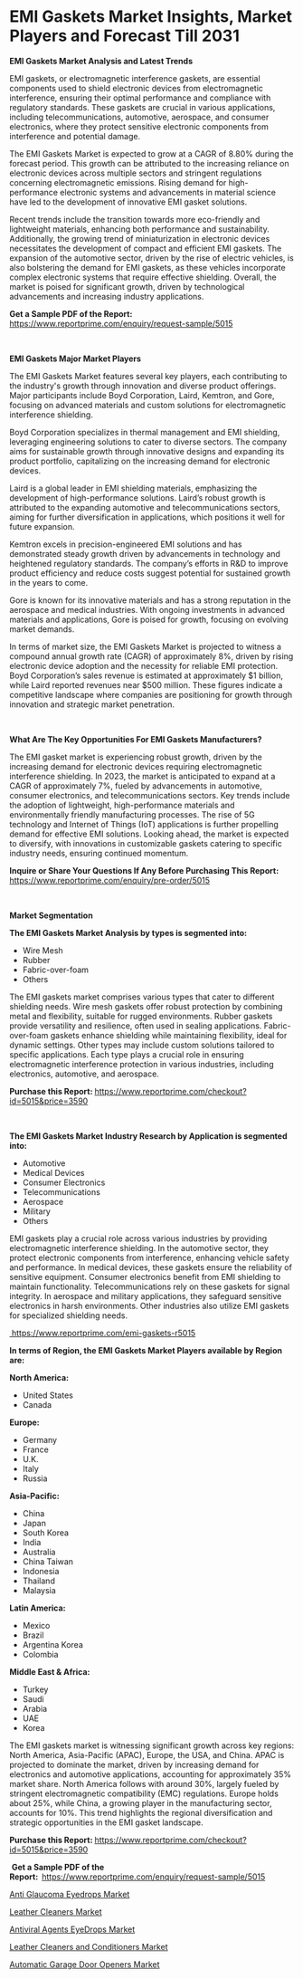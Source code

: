 <p><h1>EMI Gaskets Market Insights, Market Players and Forecast Till 2031</h1></p><p><strong>EMI Gaskets Market Analysis and Latest Trends</strong></p>
<p><p>EMI gaskets, or electromagnetic interference gaskets, are essential components used to shield electronic devices from electromagnetic interference, ensuring their optimal performance and compliance with regulatory standards. These gaskets are crucial in various applications, including telecommunications, automotive, aerospace, and consumer electronics, where they protect sensitive electronic components from interference and potential damage.</p><p>The EMI Gaskets Market is expected to grow at a CAGR of 8.80% during the forecast period. This growth can be attributed to the increasing reliance on electronic devices across multiple sectors and stringent regulations concerning electromagnetic emissions. Rising demand for high-performance electronic systems and advancements in material science have led to the development of innovative EMI gasket solutions.</p><p>Recent trends include the transition towards more eco-friendly and lightweight materials, enhancing both performance and sustainability. Additionally, the growing trend of miniaturization in electronic devices necessitates the development of compact and efficient EMI gaskets. The expansion of the automotive sector, driven by the rise of electric vehicles, is also bolstering the demand for EMI gaskets, as these vehicles incorporate complex electronic systems that require effective shielding. Overall, the market is poised for significant growth, driven by technological advancements and increasing industry applications.</p></p>
<p><strong>Get a Sample PDF of the Report:&nbsp;</strong> <a href="https://www.reportprime.com/enquiry/request-sample/5015?utm_campaign=1835&utm_medium=2&utm_source=Github&utm_content=ia&utm_term=27112024&utm_id=emi-gaskets">https://www.reportprime.com/enquiry/request-sample/5015</a></p>
<p>&nbsp;</p>
<p><strong>EMI Gaskets Major Market Players</strong></p>
<p><p>The EMI Gaskets Market features several key players, each contributing to the industry's growth through innovation and diverse product offerings. Major participants include Boyd Corporation, Laird, Kemtron, and Gore, focusing on advanced materials and custom solutions for electromagnetic interference shielding.</p><p>Boyd Corporation specializes in thermal management and EMI shielding, leveraging engineering solutions to cater to diverse sectors. The company aims for sustainable growth through innovative designs and expanding its product portfolio, capitalizing on the increasing demand for electronic devices.</p><p>Laird is a global leader in EMI shielding materials, emphasizing the development of high-performance solutions. Laird’s robust growth is attributed to the expanding automotive and telecommunications sectors, aiming for further diversification in applications, which positions it well for future expansion.</p><p>Kemtron excels in precision-engineered EMI solutions and has demonstrated steady growth driven by advancements in technology and heightened regulatory standards. The company’s efforts in R&D to improve product efficiency and reduce costs suggest potential for sustained growth in the years to come.</p><p>Gore is known for its innovative materials and has a strong reputation in the aerospace and medical industries. With ongoing investments in advanced materials and applications, Gore is poised for growth, focusing on evolving market demands.</p><p>In terms of market size, the EMI Gaskets Market is projected to witness a compound annual growth rate (CAGR) of approximately 8%, driven by rising electronic device adoption and the necessity for reliable EMI protection. Boyd Corporation’s sales revenue is estimated at approximately $1 billion, while Laird reported revenues near $500 million. These figures indicate a competitive landscape where companies are positioning for growth through innovation and strategic market penetration.</p></p>
<p>&nbsp;</p>
<p><strong>What Are The Key Opportunities For EMI Gaskets Manufacturers?</strong></p>
<p><p>The EMI gasket market is experiencing robust growth, driven by the increasing demand for electronic devices requiring electromagnetic interference shielding. In 2023, the market is anticipated to expand at a CAGR of approximately 7%, fueled by advancements in automotive, consumer electronics, and telecommunications sectors. Key trends include the adoption of lightweight, high-performance materials and environmentally friendly manufacturing processes. The rise of 5G technology and Internet of Things (IoT) applications is further propelling demand for effective EMI solutions. Looking ahead, the market is expected to diversify, with innovations in customizable gaskets catering to specific industry needs, ensuring continued momentum.</p></p>
<p><strong>Inquire or Share Your Questions If Any Before Purchasing This Report:</strong> <a href="https://www.reportprime.com/enquiry/pre-order/5015?utm_campaign=1835&utm_medium=2&utm_source=Github&utm_content=ia&utm_term=27112024&utm_id=emi-gaskets">https://www.reportprime.com/enquiry/pre-order/5015</a></p>
<p>&nbsp;</p>
<p><strong>Market Segmentation</strong></p>
<p><strong>The EMI Gaskets Market Analysis by types is segmented into:</strong></p>
<p><ul><li>Wire Mesh</li><li>Rubber</li><li>Fabric-over-foam</li><li>Others</li></ul></p>
<p><p>The EMI gaskets market comprises various types that cater to different shielding needs. Wire mesh gaskets offer robust protection by combining metal and flexibility, suitable for rugged environments. Rubber gaskets provide versatility and resilience, often used in sealing applications. Fabric-over-foam gaskets enhance shielding while maintaining flexibility, ideal for dynamic settings. Other types may include custom solutions tailored to specific applications. Each type plays a crucial role in ensuring electromagnetic interference protection in various industries, including electronics, automotive, and aerospace.</p></p>
<p><strong>Purchase this Report:&nbsp;</strong><a href="https://www.reportprime.com/checkout?id=5015&price=3590&utm_campaign=1835&utm_medium=2&utm_source=Github&utm_content=ia&utm_term=27112024&utm_id=emi-gaskets">https://www.reportprime.com/checkout?id=5015&price=3590</a></p>
<p>&nbsp;</p>
<p><strong>The EMI Gaskets Market Industry Research by Application is segmented into:</strong></p>
<p><ul><li>Automotive</li><li>Medical Devices</li><li>Consumer Electronics</li><li>Telecommunications</li><li>Aerospace</li><li>Military</li><li>Others</li></ul></p>
<p><p>EMI gaskets play a crucial role across various industries by providing electromagnetic interference shielding. In the automotive sector, they protect electronic components from interference, enhancing vehicle safety and performance. In medical devices, these gaskets ensure the reliability of sensitive equipment. Consumer electronics benefit from EMI shielding to maintain functionality. Telecommunications rely on these gaskets for signal integrity. In aerospace and military applications, they safeguard sensitive electronics in harsh environments. Other industries also utilize EMI gaskets for specialized shielding needs.</p></p>
<p><a href="https://www.reportprime.com/emi-gaskets-r5015?utm_campaign=1835&utm_medium=2&utm_source=Github&utm_content=ia&utm_term=27112024&utm_id=emi-gaskets">&nbsp;https://www.reportprime.com/emi-gaskets-r5015</a></p>
<p><strong>In terms of Region, the EMI Gaskets Market Players available by Region are:</strong></p>
<p>
    <p> <strong> North America: </strong>
        <ul>
            <li>United States</li>
            <li>Canada</li>
        </ul>
        </p> 
    <p> <strong> Europe: </strong>
        <ul>
            <li>Germany</li>
            <li>France</li>
            <li>U.K.</li>
            <li>Italy</li>
            <li>Russia</li>
        </ul>
        </p> 
    <p> <strong> Asia-Pacific: </strong>
        <ul>
            <li>China</li>
            <li>Japan</li>
            <li>South Korea</li>
            <li>India</li>
            <li>Australia</li>
            <li>China Taiwan</li>
            <li>Indonesia</li>
            <li>Thailand</li>
            <li>Malaysia</li>
        </ul>
        </p> 
    <p> <strong> Latin America: </strong>
        <ul>
            <li>Mexico</li>
            <li>Brazil</li>
            <li>Argentina Korea</li>
            <li>Colombia</li>
        </ul>
        </p> 
    <p> <strong> Middle East & Africa: </strong>
        <ul>
            <li>Turkey</li>
            <li>Saudi</li>
            <li>Arabia</li>
            <li>UAE</li>
            <li>Korea</li>
        </ul>
    </p>
    </p>
<p><p>The EMI gaskets market is witnessing significant growth across key regions: North America, Asia-Pacific (APAC), Europe, the USA, and China. APAC is projected to dominate the market, driven by increasing demand for electronics and automotive applications, accounting for approximately 35% market share. North America follows with around 30%, largely fueled by stringent electromagnetic compatibility (EMC) regulations. Europe holds about 25%, while China, a growing player in the manufacturing sector, accounts for 10%. This trend highlights the regional diversification and strategic opportunities in the EMI gasket landscape.</p></p>
<p><strong>Purchase this Report: </strong><a href="https://www.reportprime.com/checkout?id=5015&price=3590&utm_campaign=1835&utm_medium=2&utm_source=Github&utm_content=ia&utm_term=27112024&utm_id=emi-gaskets">https://www.reportprime.com/checkout?id=5015&price=3590</a></p>
<p>&nbsp;<strong>Get a Sample PDF of the Report:&nbsp;&nbsp;</strong><a href="https://www.reportprime.com/enquiry/request-sample/5015?utm_campaign=1835&utm_medium=2&utm_source=Github&utm_content=ia&utm_term=27112024&utm_id=emi-gaskets">https://www.reportprime.com/enquiry/request-sample/5015</a></p>
<p><strong></strong></p>
<p><p><a href="https://issuu.com/reportprime-2/docs/anti-glaucoma-eyedrops-market-size-_695235b8dcd50f?utm_campaign=1835&utm_medium=2&utm_source=Github&utm_content=ia&utm_term=27112024&utm_id=emi-gaskets">Anti Glaucoma Eyedrops Market</a></p><p><a href="https://www.linkedin.com/pulse/global-leather-cleaners-market-focus-application-end-use-zb9cf?utm_campaign=1835&utm_medium=2&utm_source=Github&utm_content=ia&utm_term=27112024&utm_id=emi-gaskets">Leather Cleaners Market</a></p><p><a href="https://issuu.com/reportprime-2/docs/antiviral-agents-eyedrops-market-si_8c7dc70fc2e9f1?utm_campaign=1835&utm_medium=2&utm_source=Github&utm_content=ia&utm_term=27112024&utm_id=emi-gaskets">Antiviral Agents EyeDrops Market</a></p><p><a href="https://www.linkedin.com/pulse/leather-cleaners-conditioners-market-research-report-business-drcff?utm_campaign=1835&utm_medium=2&utm_source=Github&utm_content=ia&utm_term=27112024&utm_id=emi-gaskets">Leather Cleaners and Conditioners Market</a></p><p><a href="https://www.linkedin.com/pulse/market-dynamics-automatic-garage-door-openers-industry-forecast-xgu7f?utm_campaign=1835&utm_medium=2&utm_source=Github&utm_content=ia&utm_term=27112024&utm_id=emi-gaskets">Automatic Garage Door Openers Market</a></p></p>